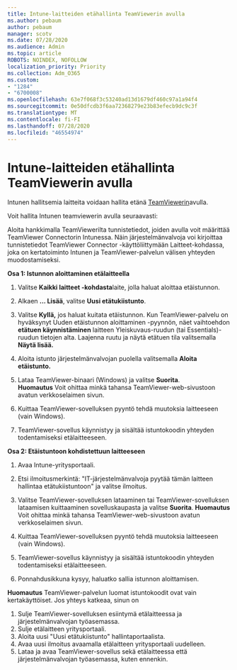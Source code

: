 ```yaml
---
title: Intune-laitteiden etähallinta TeamViewerin avulla
ms.author: pebaum
author: pebaum
manager: scotv
ms.date: 07/28/2020
ms.audience: Admin
ms.topic: article
ROBOTS: NOINDEX, NOFOLLOW
localization_priority: Priority
ms.collection: Adm_O365
ms.custom:
- "1284"
- "6700008"
ms.openlocfilehash: 63e7f068f3c53240ad13d1679df460c97a1a94f4
ms.sourcegitcommit: 0e50dfcdb3f6aa72368279e23b83efecb9dc9c3f
ms.translationtype: MT
ms.contentlocale: fi-FI
ms.lasthandoff: 07/28/2020
ms.locfileid: "46554974"
---
```

# <a name="use-teamviewer-to-remotely-administer-intune-devices"></a>Intune-laitteiden etähallinta TeamViewerin avulla

Intunen hallitsemia laitteita voidaan hallita etänä [TeamViewerin](https://www.teamviewer.com/)avulla.

Voit hallita Intunen teamviewerin avulla seuraavasti: 

Aloita hankkimalla TeamViewerilta tunnistetiedot, joiden avulla voit määrittää TeamViewer Connectorin Intunessa. Näin järjestelmänvalvoja voi kirjoittaa tunnistetiedot TeamViewer Connector -käyttöliittymään Laitteet-kohdassa, joka on kertatoiminto Intunen ja TeamViewer-palvelun välisen yhteyden muodostamiseksi.

**Osa 1: Istunnon aloittaminen etälaitteella**

1. Valitse **Kaikki laitteet -kohdasta**laite, jolla haluat aloittaa etäistunnon.
2. Alkaen **... Lisää**, valitse **Uusi etätukiistunto**.
3. Valitse **Kyllä,** jos haluat kuitata etäistunnon.
    Kun TeamViewer-palvelu on hyväksynyt Uuden etäistunnon aloittaminen -pyynnön, näet vaihtoehdon **etätuen käynnistäminen** laitteen Yleiskuvaus-ruudun (tai Essentials)-ruudun tietojen alta. Laajenna ruutu ja näytä etätuen tila valitsemalla **Näytä lisää.**
4. Aloita istunto järjestelmänvalvojan puolella valitsemalla **Aloita etäistunto.**
5. Lataa TeamViewer-binaari (Windows) ja valitse **Suorita**.<br/>
    **Huomautus** Voit ohittaa minkä tahansa TeamViewer-web-sivustoon avatun verkkoselaimen sivun.

6. Kuittaa TeamViewer-sovelluksen pyyntö tehdä muutoksia laitteeseen (vain Windows).
7. TeamViewer-sovellus käynnistyy ja sisältää istuntokoodin yhteyden todentamiseksi etälaitteeseen.

**Osa 2: Etäistuntoon kohdistettuun laitteeseen**

1. Avaa Intune-yritysportaali.
2. Etsi ilmoitusmerkintä: "IT-järjestelmänvalvoja pyytää tämän laitteen hallintaa etätukiistuntoon" ja valitse ilmoitus.
3. Valitse TeamViewer-sovelluksen lataaminen tai TeamViewer-sovelluksen lataamisen kuittaaminen sovelluskaupasta ja valitse **Suorita**.
    **Huomautus** Voit ohittaa minkä tahansa TeamViewer-web-sivustoon avatun verkkoselaimen sivun.

4. Kuittaa TeamViewer-sovelluksen pyyntö tehdä muutoksia laitteeseen (vain Windows).
5. TeamViewer-sovellus käynnistyy ja sisältää istuntokoodin yhteyden todentamiseksi etälaitteeseen.
6. Ponnahdusikkuna kysyy, haluatko sallia istunnon aloittamisen.

**Huomautus** TeamViewer-palvelun luomat istuntokoodit ovat vain kertakäyttöiset. Jos yhteys katkeaa, sinun on

1. Sulje TeamViewer-sovelluksen esiintymä etälaitteessa ja järjestelmänvalvojan työasemassa.
2. Sulje etälaitteen yritysportaali.
3. Aloita uusi "Uusi etätukiistunto" hallintaportaalista.
4. Avaa uusi ilmoitus avaamalla etälaitteen yritysportaali uudelleen.
5. Lataa ja avaa TeamViewer-sovellus sekä etälaitteessa että järjestelmänvalvojan työasemassa, kuten ennenkin.